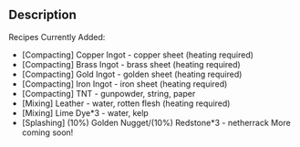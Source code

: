 ## Description
Recipes Currently Added:
- [Compacting] Copper Ingot - copper sheet (heating required)
- [Compacting] Brass Ingot - brass sheet (heating required)
- [Compacting] Gold Ingot - golden sheet (heating required)
- [Compacting] Iron Ingot - iron sheet (heating required)
- [Compacting] TNT - gunpowder, string, paper
- [Mixing] Leather - water, rotten flesh (heating required)
- [Mixing] Lime Dye*3 - water, kelp
- [Splashing] (10%) Golden Nugget/(10%) Redstone*3 - netherrack
More coming soon!

